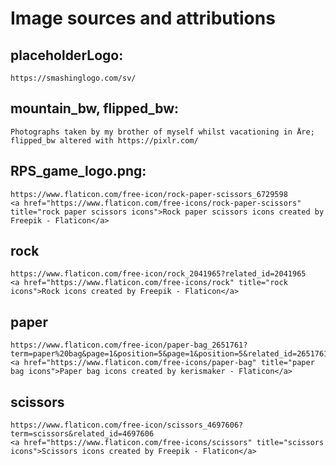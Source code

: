 # Image sources and attributions

## placeholderLogo: 
    https://smashinglogo.com/sv/

## mountain_bw, flipped_bw:
    Photographs taken by my brother of myself whilst vacationing in Åre; flipped_bw altered with https://pixlr.com/

## RPS_game_logo.png:
    https://www.flaticon.com/free-icon/rock-paper-scissors_6729598
    <a href="https://www.flaticon.com/free-icons/rock-paper-scissors" title="rock paper scissors icons">Rock paper scissors icons created by Freepik - Flaticon</a>

## rock
    https://www.flaticon.com/free-icon/rock_2041965?related_id=2041965
    <a href="https://www.flaticon.com/free-icons/rock" title="rock icons">Rock icons created by Freepik - Flaticon</a>

## paper
    https://www.flaticon.com/free-icon/paper-bag_2651761?term=paper%20bag&page=1&position=5&page=1&position=5&related_id=2651761&origin=search
    <a href="https://www.flaticon.com/free-icons/paper-bag" title="paper bag icons">Paper bag icons created by kerismaker - Flaticon</a>

## scissors
    https://www.flaticon.com/free-icon/scissors_4697606?term=scissors&related_id=4697606
    <a href="https://www.flaticon.com/free-icons/scissors" title="scissors icons">Scissors icons created by Freepik - Flaticon</a>